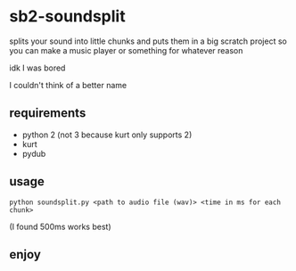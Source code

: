 # sb2-soundsplit
splits your sound into little chunks and puts them in a big scratch project so you can make a music player or something for whatever reason

idk I was bored

I couldn't think of a better name

## requirements
 - python 2 (not 3 because kurt only supports 2)
 - kurt
 - pydub
 
## usage
```
python soundsplit.py <path to audio file (wav)> <time in ms for each chunk>
```
(I found 500ms works best)

## enjoy
